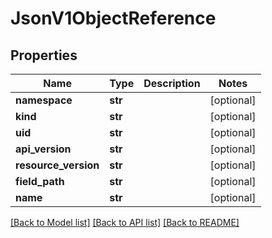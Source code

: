 # JsonV1ObjectReference


## Properties
Name | Type | Description | Notes
------------ | ------------- | ------------- | -------------
**namespace** | **str** |  | [optional] 
**kind** | **str** |  | [optional] 
**uid** | **str** |  | [optional] 
**api_version** | **str** |  | [optional] 
**resource_version** | **str** |  | [optional] 
**field_path** | **str** |  | [optional] 
**name** | **str** |  | [optional] 

[[Back to Model list]](../README.md#documentation-for-models) [[Back to API list]](../README.md#documentation-for-api-endpoints) [[Back to README]](../README.md)


